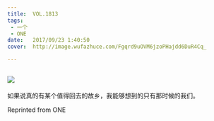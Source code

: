 ```yaml
---
title:	VOL.1813
tags:
 - 一个
 - ONE
date:	2017/09/23 1:40:50
cover:	http://image.wufazhuce.com/Fgqrd9uOVM6jzoPHajdd6DuR4Cq_

---
```

![](http://image.wufazhuce.com/Fgqrd9uOVM6jzoPHajdd6DuR4Cq_)
---

如果说真的有某个值得回去的故乡，我能够想到的只有那时候的我们。
 
Reprinted from ONE

